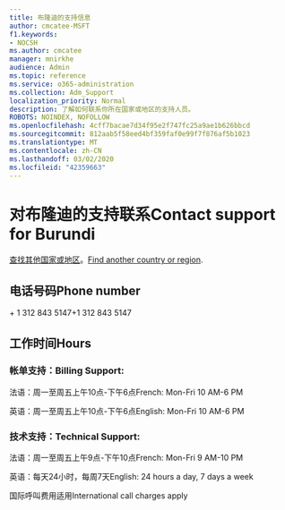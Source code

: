 ```yaml
---
title: 布隆迪的支持信息
author: cmcatee-MSFT
f1.keywords:
- NOCSH
ms.author: cmcatee
manager: mnirkhe
audience: Admin
ms.topic: reference
ms.service: o365-administration
ms.collection: Adm_Support
localization_priority: Normal
description: 了解如何联系你所在国家或地区的支持人员。
ROBOTS: NOINDEX, NOFOLLOW
ms.openlocfilehash: 4cff7bacae7d34f95e2f747fc25a9ae1b626bbcd
ms.sourcegitcommit: 812aab5f58eed4bf359faf0e99f7f876af5b1023
ms.translationtype: MT
ms.contentlocale: zh-CN
ms.lasthandoff: 03/02/2020
ms.locfileid: "42359663"
---
```

# <a name="contact-support-for-burundi"></a><span data-ttu-id="4c97f-103">对布隆迪的支持联系</span><span class="sxs-lookup"><span data-stu-id="4c97f-103">Contact support for Burundi</span></span>

<span data-ttu-id="4c97f-104">[查找其他国家或地区](../contact-support-for-business-products.md)。</span><span class="sxs-lookup"><span data-stu-id="4c97f-104">[Find another country or region](../contact-support-for-business-products.md).</span></span>

## <a name="phone-number"></a><span data-ttu-id="4c97f-105">电话号码</span><span class="sxs-lookup"><span data-stu-id="4c97f-105">Phone number</span></span>
<span data-ttu-id="4c97f-106">+ 1 312 843 5147</span><span class="sxs-lookup"><span data-stu-id="4c97f-106">+1 312 843 5147</span></span>

## <a name="hours"></a><span data-ttu-id="4c97f-107">工作时间</span><span class="sxs-lookup"><span data-stu-id="4c97f-107">Hours</span></span>
### <a name="billing-support"></a><span data-ttu-id="4c97f-108">帐单支持：</span><span class="sxs-lookup"><span data-stu-id="4c97f-108">Billing Support:</span></span>

<span data-ttu-id="4c97f-109">法语：周一至周五上午10点-下午6点</span><span class="sxs-lookup"><span data-stu-id="4c97f-109">French: Mon-Fri 10 AM-6 PM</span></span>

<span data-ttu-id="4c97f-110">英语：周一至周五上午10点-下午6点</span><span class="sxs-lookup"><span data-stu-id="4c97f-110">English: Mon-Fri 10 AM-6 PM</span></span>

### <a name="technical-support"></a><span data-ttu-id="4c97f-111">技术支持：</span><span class="sxs-lookup"><span data-stu-id="4c97f-111">Technical Support:</span></span>

<span data-ttu-id="4c97f-112">法语：周一至周五上午9点-下午10点</span><span class="sxs-lookup"><span data-stu-id="4c97f-112">French: Mon-Fri 9 AM-10 PM</span></span>

<span data-ttu-id="4c97f-113">英语：每天24小时，每周7天</span><span class="sxs-lookup"><span data-stu-id="4c97f-113">English: 24 hours a day, 7 days a week</span></span>

<span data-ttu-id="4c97f-114">国际呼叫费用适用</span><span class="sxs-lookup"><span data-stu-id="4c97f-114">International call charges apply</span></span>
